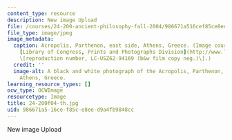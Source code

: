 ```yaml
---
content_type: resource
description: New image Upload
file: /courses/24-200-ancient-philosophy-fall-2004/986671a516cef85ce8eed9a4fb9848cc_24-200f04-th.jpg
file_type: image/jpeg
image_metadata:
  caption: Acropolis, Parthenon, east side, Athens, Greece. (Image courtesy of the
    [Library of Congress, Prints and Photographs Division](http://www.loc.gov/rr/print/)
    \[reproduction number, LC-USZ62-94169 (b&w film copy neg.)\].)
  credit: ''
  image-alt: A black and white photograph of the Acropolis, Parthenon, east side,
    Athens, Greece.
learning_resource_types: []
ocw_type: OCWImage
resourcetype: Image
title: 24-200f04-th.jpg
uid: 986671a5-16ce-f85c-e8ee-d9a4fb9848cc
---
```

New image Upload

